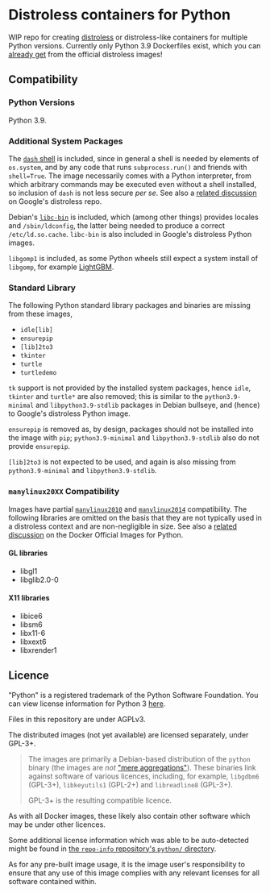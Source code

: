 # Distroless containers for Python

WIP repo for creating [distroless][distroless] or distroless-like containers for multiple Python versions.
Currently only Python 3.9 Dockerfiles exist, which you can [already get][distroless-python3] from the official distroless images!

## Compatibility

### Python Versions

Python 3.9.

### Additional System Packages

The [`dash` shell][dash-bullseye] is included, since in general a shell is needed by elements of `os.system`, and by any code that runs `subprocess.run()` and friends with `shell=True`.
The image necessarily comes with a Python interpreter, from which arbitrary commands may be executed even without a shell installed, so inclusion of `dash` is not less secure _per se_.
See also a [related discussion][distroless-python-shell] on Google's distroless repo.

Debian's [`libc-bin`][libc-bin-bullseye] is included, which (among other things) provides locales and `/sbin/ldconfig`, the latter being needed to produce a correct `/etc/ld.so.cache`.
`libc-bin` is also included in Google's distroless Python images.

`libgomp1` is included, as some Python wheels still expect a system install of `libgomp`, for example [LightGBM][lightgbm-libgomp].

### Standard Library

The following Python standard library packages and binaries are missing from these images,

* `idle[lib]`
* `ensurepip`
* `[lib]2to3`
* `tkinter`
* `turtle`
* `turtledemo`

`tk` support is not provided by the installed system packages, hence `idle`, `tkinter` and `turtle*` are also removed;
this is similar to the `python3.9-minimal` and `libpython3.9-stdlib` packages in Debian bullseye, and (hence) to Google's distroless Python image.

`ensurepip` is removed as, by design, packages should not be installed into the image with `pip`;
`python3.9-minimal` and `libpython3.9-stdlib` also do not provide `ensurepip`.

`[lib]2to3` is not expected to be used, and again is also missing from `python3.9-minimal` and `libpython3.9-stdlib`.

### `manylinux20XX` Compatibility

Images have partial [`manylinux2010`][manylinux2010-policy] and [`manylinux2014`][manylinux2014-policy] compatibility.
The following libraries are omitted on the basis that they are not typically used in a distroless context and are non-negligible in size.
See also a [related discussion][docker-official-python-manylinux] on the Docker Official Images for Python.

#### GL libraries

* libgl1
* libglib2.0-0

#### X11 libraries

* libice6
* libsm6
* libx11-6
* libxext6
* libxrender1

## Licence

"Python" is a registered trademark of the Python Software Foundation.
You can view license information for Python 3 [here][py3-licence].

Files in this repository are under AGPLv3.

The distributed images (not yet available) are licensed separately, under GPL-3+.

> The images are primarily a Debian-based distribution of the `python` binary (the images are _not_ ["mere aggregations"][mere-aggregate]).
> These binaries link against software of various licences, including, for example, `libgdbm6` (GPL-3+), `libkeyutils1` (GPL-2+) and `libreadline8` (GPL-3+).
>
> GPL-3+ is the resulting compatible licence.

As with all Docker images, these likely also contain other software which may be under other licences.

Some additional license information which was able to be auto-detected might be found in [the `repo-info` repository's `python/` directory][docker-python-repoinfo].

As for any pre-built image usage, it is the image user's responsibility to ensure that any use of this image complies with any relevant licenses for all software contained within.

[distroless]: https://github.com/GoogleContainerTools/distroless
[distroless-python3]: https://github.com/GoogleContainerTools/distroless/tree/main/experimental/python3
[dash-bullseye]: https://packages.debian.org/bullseye/dash
[distroless-python-shell]: https://github.com/GoogleContainerTools/distroless/issues/601
[libc-bin-bullseye]: https://packages.debian.org/bullseye/libc-bin
[lightgbm-libgomp]: https://github.com/microsoft/LightGBM/issues/4484
[manylinux2010-policy]: https://peps.python.org/pep-0571/#the-manylinux2010-policy
[manylinux2014-policy]: https://peps.python.org/pep-0599/#the-manylinux2014-policy
[docker-official-python-manylinux]: https://github.com/docker-library/python/issues/750
[py3-licence]: https://docs.python.org/3/license.html
[mere-aggregate]: https://www.gnu.org/licenses/gpl-faq.en.html#MereAggregation
[docker-python-repoinfo]: https://github.com/docker-library/repo-info/tree/master/repos/python

